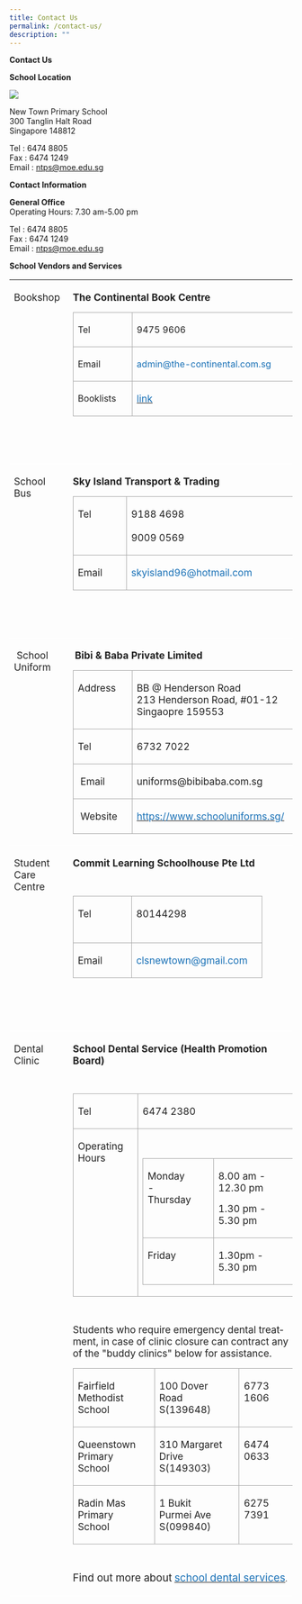 ```yaml
---
title: Contact Us
permalink: /contact-us/
description: ""
---
```


**Contact Us**

**School Location**

**![](https://lh6.googleusercontent.com/QxkOg6mXiUIEMZVVZRHSPTkJCllzN_AZu7zKYgcv42e7C3MNQJTmOLxQ6XMFeCxJ_FPpM6_DjcOJ5Ttv_6fU6P9q4ChL3KK6mhDBRXqPJfGHKgElPodO1t90In8_8SWnstsF8rXHL_drFhL6rfAJw5RKsi-n1h4QagD6CPOmiMfYVoRUx2ge87rUUOGujQ)**

New Town Primary School <br>
300 Tanglin Halt Road <br>
Singapore 148812<br>

Tel : 6474 8805<br>
Fax : 6474 1249<br>
Email : ntps@moe.edu.sg<br>


**Contact Information**

**General Office**<br>
Operating Hours: 7.30 am-5.00 pm<br>

Tel : 6474 8805<br>
Fax : 6474 1249<br>
Email : ntps@moe.edu.sg<br>

**School Vendors and Services**

<table style="border-collapse:collapse;mso-table-layout-alt:fixed;border:none; mso-border-top-alt:#AABCFE 3.0pt;mso-border-left-alt:#EAEAEA .75pt;mso-border-bottom-alt: #AABCFE 3.0pt;mso-border-right-alt:#EAEAEA .75pt;mso-border-style-alt:solid; mso-yfti-tbllook:1536;mso-padding-alt:0in 5.4pt 0in 5.4pt;mso-border-insideh: cell-none;mso-border-insidev:cell-none" width="609" cellpadding="0" cellspacing="0" border="1" class="MsoNormalTable">
  <tbody>
    <tr style="mso-yfti-irow:0;mso-yfti-firstrow:yes;height:93.75pt">
      <td style="width:90.75pt;border:none;border-bottom:solid white 1.0pt; mso-border-bottom-alt:solid white .75pt;padding:3.0pt 3.0pt 3.0pt 6.0pt; height:93.75pt" valign="top" width="121">
        <p style="margin-right:8.0pt;line-height:normal" class="MsoNormal"><span style="font-size:13.0pt;color:#222222" lang="EN">Bookshop</span></p>
      </td>
      <td style="width:366.0pt;border:none;border-bottom:solid white 1.0pt; mso-border-bottom-alt:solid white .75pt;padding:3.0pt 3.0pt 3.0pt 6.0pt; height:93.75pt" valign="top" width="488">
        <p style="margin-right:8.0pt;line-height:normal" class="MsoNormal"><b style="mso-bidi-font-weight:normal"><span style="font-size:13.0pt; color:#222222" lang="EN">The Continental Book Centre</span></b></p>
        <table style="border-collapse:collapse;mso-table-layout-alt:fixed;border:none; mso-border-alt:solid #AAAAAA .75pt;mso-yfti-tbllook:1536;mso-padding-alt: 0in 5.4pt 0in 5.4pt;mso-border-insideh:.75pt solid #AAAAAA;mso-border-insidev: .75pt solid #AAAAAA" width="425" cellpadding="0" cellspacing="0" border="1" class="MsoNormalTable">
          <tbody>
            <tr style="mso-yfti-irow:0;mso-yfti-firstrow:yes;height:21.0pt">
              <td style="width:69.7pt;border:solid #AAAAAA 1.0pt; mso-border-alt:solid #AAAAAA .75pt;padding:3.0pt 3.0pt 3.0pt 6.0pt; height:21.0pt" valign="top" width="93">
                <p style="margin-right:16.0pt;line-height:normal" class="MsoNormal"><span style="font-size:12.0pt;color:#222222" lang="EN">Tel</span></p>
              </td>
              <td style="width:249.3pt;border:solid #AAAAAA 1.0pt; border-left:none;mso-border-left-alt:solid #AAAAAA .75pt;mso-border-alt: solid #AAAAAA .75pt;padding:3.0pt 3.0pt 3.0pt 6.0pt;height:21.0pt" valign="top" width="332">
                <p style="margin-right:16.0pt;line-height:normal" class="MsoNormal"><span style="font-size:12.0pt;color:#222222" lang="EN">9475 9606</span></p>
              </td>
            </tr>
            <tr style="mso-yfti-irow:1;height:21.0pt">
              <td style="width:69.7pt;border:solid #AAAAAA 1.0pt; border-top:none;mso-border-top-alt:solid #AAAAAA .75pt;mso-border-alt:solid #AAAAAA .75pt; padding:3.0pt 3.0pt 3.0pt 6.0pt;height:21.0pt" valign="top" width="93">
                <p style="margin-right:16.0pt;line-height:normal" class="MsoNormal"><span style="font-size:12.0pt;color:#222222" lang="EN">Email</span></p>
              </td>
              <td style="width:249.3pt;border-top:none;border-left: none;border-bottom:solid #AAAAAA 1.0pt;border-right:solid #AAAAAA 1.0pt; mso-border-top-alt:solid #AAAAAA .75pt;mso-border-left-alt:solid #AAAAAA .75pt; mso-border-alt:solid #AAAAAA .75pt;padding:3.0pt 3.0pt 3.0pt 6.0pt; height:21.0pt" valign="top" width="332">
                <p style="margin-right:16.0pt;line-height:normal" class="MsoNormal"><span style="font-size:12.0pt;color:#1870B6" lang="EN">admin@the-continental.com.sg</span></p>
              </td>
            </tr>
            <tr style="mso-yfti-irow:2;mso-yfti-lastrow:yes;height:21.0pt">
              <td style="width:69.7pt;border:solid #AAAAAA 1.0pt; border-top:none;mso-border-top-alt:solid #AAAAAA .75pt;mso-border-alt:solid #AAAAAA .75pt; padding:3.0pt 3.0pt 3.0pt 6.0pt;height:21.0pt" valign="top" width="93">
                <p style="margin-right:16.0pt;line-height:normal" class="MsoNormal"><span style="font-size:12.0pt;color:#222222" lang="EN">Booklists</span></p>
              </td>
              <td style="width:249.3pt;border-top:none;border-left: none;border-bottom:solid #AAAAAA 1.0pt;border-right:solid #AAAAAA 1.0pt; mso-border-top-alt:solid #AAAAAA .75pt;mso-border-left-alt:solid #AAAAAA .75pt; mso-border-alt:solid #AAAAAA .75pt;padding:3.0pt 3.0pt 3.0pt 6.0pt; height:21.0pt" valign="top" width="332">
                <p style="margin-right:16.0pt;line-height:normal" class="MsoNormal"><span lang="EN"><a href="https://drive.google.com/drive/u/1/folders/17BvECiehbFGizSvUH7SFOuM0KcHQTnVB"><span style="font-size:13.0pt;color:#1870B6;text-decoration:none;text-underline: none">link</span></a></span></p>
              </td>
            </tr>
          </tbody>
        </table>
        <p style="margin-right:8.0pt;line-height:normal" class="MsoNormal"><span style="font-size:10.0pt;color:#222222" lang="EN">&nbsp;</span></p>
        <p style="margin-right:8.0pt;line-height:normal" class="MsoNormal"><span style="font-size:10.0pt;color:#222222" lang="EN">&nbsp;</span></p>
      </td>
    </tr>
    <tr style="mso-yfti-irow:1;height:87.0pt">
      <td style="width:90.75pt;border:none;border-bottom:solid white 1.0pt; mso-border-bottom-alt:solid white .75pt;padding:3.0pt 3.0pt 3.0pt 6.0pt; height:87.0pt" valign="top" width="121">
        <p style="margin-right:8.0pt;line-height:normal" class="MsoNormal"><span style="font-size:13.0pt;color:#222222" lang="EN">School Bus</span></p>
      </td>
      <td style="width:366.0pt;border:none;border-bottom:solid white 1.0pt; mso-border-bottom-alt:solid white .75pt;padding:3.0pt 3.0pt 3.0pt 6.0pt; height:87.0pt" valign="top" width="488">
        <p style="margin-right:8.0pt;line-height:normal" class="MsoNormal"><b style="mso-bidi-font-weight:normal"><span style="font-size:13.0pt; color:#222222" lang="EN">Sky Island Transport & Trading</span></b></p>
        <table style="border-collapse:collapse;mso-table-layout-alt:fixed;border:none; mso-border-alt:solid #AAAAAA .75pt;mso-yfti-tbllook:1536;mso-padding-alt: 0in 5.4pt 0in 5.4pt;mso-border-insideh:.75pt solid #AAAAAA;mso-border-insidev: .75pt solid #AAAAAA" width="376" cellpadding="0" cellspacing="0" border="1" class="MsoNormalTable">
          <tbody>
            <tr style="mso-yfti-irow:0;mso-yfti-firstrow:yes;height:35.25pt">
              <td style="width:61.65pt;border:solid #AAAAAA 1.0pt; mso-border-alt:solid #AAAAAA .75pt;padding:3.0pt 3.0pt 3.0pt 6.0pt; height:35.25pt" valign="top" width="82">
                <p style="margin-right:16.0pt;line-height:normal" class="MsoNormal"><span style="font-size:13.0pt;color:#222222" lang="EN">Tel</span></p>
              </td>
              <td style="width:220.7pt;border:solid #AAAAAA 1.0pt; border-left:none;mso-border-left-alt:solid #AAAAAA .75pt;mso-border-alt: solid #AAAAAA .75pt;padding:3.0pt 3.0pt 3.0pt 6.0pt;height:32.25pt" valign="top" width="294">
                <p style="margin-right:16.0pt;line-height:normal" class="MsoNormal"><span style="font-size:13.0pt;color:#222222" lang="EN">9188 4698<br>
                <br>
                9009 0569</span></p>
              </td>
            </tr>
            <tr style="mso-yfti-irow:1;mso-yfti-lastrow:yes;height:21.0pt">
              <td style="width:61.65pt;border:solid #AAAAAA 1.0pt; border-top:none;mso-border-top-alt:solid #AAAAAA .75pt;mso-border-alt:solid #AAAAAA .75pt; padding:3.0pt 3.0pt 3.0pt 6.0pt;height:21.0pt" valign="top" width="82">
                <p style="margin-right:16.0pt;line-height:normal" class="MsoNormal"><span style="font-size:13.0pt;color:#222222" lang="EN">Email</span></p>
              </td>
              <td style="width:220.7pt;border-top:none;border-left: none;border-bottom:solid #AAAAAA 1.0pt;border-right:solid #AAAAAA 1.0pt; mso-border-top-alt:solid #AAAAAA .75pt;mso-border-left-alt:solid #AAAAAA .75pt; mso-border-alt:solid #AAAAAA .75pt;padding:3.0pt 3.0pt 3.0pt 6.0pt; height:21.0pt" valign="top" width="294">
                <p style="margin-right:16.0pt;line-height:normal" class="MsoNormal"><span style="font-size:13.0pt;color:#1870B6" lang="EN">skyisland96@hotmail.com</span></p>
              </td>
            </tr>
          </tbody>
        </table>
        <p style="margin-right:8.0pt;line-height:normal" class="MsoNormal"><span style="font-size:10.0pt;color:#222222" lang="EN">&nbsp;</span></p>
        <p style="margin-right:8.0pt;line-height:normal" class="MsoNormal"><span style="font-size:10.0pt;color:#222222" lang="EN">&nbsp;</span></p>
      </td>
    </tr>
    <tr style="mso-yfti-irow:2;height:144.75pt">
      <td style="width:90.75pt;border:none;border-bottom:solid white 1.0pt; mso-border-bottom-alt:solid white .75pt;padding:3.0pt 3.0pt 3.0pt 6.0pt; height:144.75pt" valign="top" width="121">
        <p style="margin-right:8.0pt;line-height:normal" class="MsoNormal"><span style="font-size:13.0pt;color:#222222" lang="EN"><span style="mso-spacerun:yes">&nbsp;</span>School Uniform</span></p>
      </td>
      <td style="width:366.0pt;border:none;border-bottom:solid white 1.0pt; mso-border-bottom-alt:solid white .75pt;padding:3.0pt 3.0pt 3.0pt 6.0pt; height:144.75pt" valign="top" width="488">
        <p style="margin-right:8.0pt;line-height:normal" class="MsoNormal"><span style="font-size:10.5pt;font-family:&quot;Calibri&quot;,sans-serif;mso-fareast-font-family: Calibri;color:#222222" lang="EN"><span style="mso-spacerun:yes">&nbsp;</span></span><b style="mso-bidi-font-weight:normal"><span style="font-size:13.0pt; color:#222222" lang="EN">Bibi & Baba Private Limited</span></b></p>
        <table style="border-collapse:collapse;mso-table-layout-alt:fixed;border:none; mso-border-alt:solid #AAAAAA .75pt;mso-yfti-tbllook:1536;mso-padding-alt: 0in 5.4pt 0in 5.4pt;mso-border-insideh:.75pt solid #AAAAAA;mso-border-insidev: .75pt solid #AAAAAA" width="333" cellpadding="0" cellspacing="0" border="1" class="MsoNormalTable">
          <tbody>
            <tr style="mso-yfti-irow:0;mso-yfti-firstrow:yes;height:48.75pt">
              <td style="width:66.75pt;border:solid #AAAAAA 1.0pt; mso-border-alt:solid #AAAAAA .75pt;padding:3.0pt 3.0pt 3.0pt 6.0pt; height:48.75pt" valign="top" width="89">
                <p style="margin-right:16.0pt;line-height:normal" class="MsoNormal"><span style="font-size:13.0pt;color:#222222" lang="EN">Address</span></p>
              </td>
              <td style="width:183.0pt;border:solid #AAAAAA 1.0pt; border-left:none;mso-border-left-alt:solid #AAAAAA .75pt;mso-border-alt: solid #AAAAAA .75pt;padding:3.0pt 3.0pt 3.0pt 6.0pt;height:48.75pt" valign="top" width="244">
                <p style="margin-right:16.0pt;line-height:normal" class="MsoNormal"><span style="font-size:13.0pt;color:#222222" lang="EN">BB @ Henderson Road<br>
                213 Henderson Road, #01-12<br>
                Singaopre 159553</span></p>
              </td>
            </tr>
            <tr style="mso-yfti-irow:1;height:21.0pt">
              <td style="width:66.75pt;border:solid #AAAAAA 1.0pt; border-top:none;mso-border-top-alt:solid #AAAAAA .75pt;mso-border-alt:solid #AAAAAA .75pt; padding:3.0pt 3.0pt 3.0pt 6.0pt;height:21.0pt" valign="top" width="89">
                <p style="margin-right:16.0pt;line-height:normal" class="MsoNormal"><span style="font-size:13.0pt;color:#222222" lang="EN">Tel</span></p>
              </td>
              <td style="width:183.0pt;border-top:none;border-left: none;border-bottom:solid #AAAAAA 1.0pt;border-right:solid #AAAAAA 1.0pt; mso-border-top-alt:solid #AAAAAA .75pt;mso-border-left-alt:solid #AAAAAA .75pt; mso-border-alt:solid #AAAAAA .75pt;padding:3.0pt 3.0pt 3.0pt 6.0pt; height:21.0pt" valign="top" width="244">
                <p style="margin-right:16.0pt;line-height:normal" class="MsoNormal"><span style="font-size:13.0pt;color:#222222" lang="EN">6732 7022</span></p>
              </td>
            </tr>
            <tr style="mso-yfti-irow:2;height:21.0pt">
              <td style="width:66.75pt;border:solid #AAAAAA 1.0pt; border-top:none;mso-border-top-alt:solid #AAAAAA .75pt;mso-border-alt:solid #AAAAAA .75pt; padding:3.0pt 3.0pt 3.0pt 6.0pt;height:21.0pt" valign="top" width="89">
                <p style="margin-right:16.0pt;line-height:normal" class="MsoNormal"><span style="font-size:13.0pt;color:#222222" lang="EN"><span style="mso-spacerun:yes">&nbsp;</span>Email</span></p>
              </td>
              <td style="width:183.0pt;border-top:none;border-left: none;border-bottom:solid #AAAAAA 1.0pt;border-right:solid #AAAAAA 1.0pt; mso-border-top-alt:solid #AAAAAA .75pt;mso-border-left-alt:solid #AAAAAA .75pt; mso-border-alt:solid #AAAAAA .75pt;padding:3.0pt 3.0pt 3.0pt 6.0pt; height:21.0pt" valign="top" width="244">
                <p style="margin-right:16.0pt;line-height:normal" class="MsoNormal"><span style="font-size:13.0pt;color:#222222" lang="EN">uniforms@bibibaba.com.sg</span></p>
              </td>
            </tr>
            <tr style="mso-yfti-irow:3;mso-yfti-lastrow:yes;height:21.0pt">
              <td style="width:66.75pt;border:solid #AAAAAA 1.0pt; border-top:none;mso-border-top-alt:solid #AAAAAA .75pt;mso-border-alt:solid #AAAAAA .75pt; padding:3.0pt 3.0pt 3.0pt 6.0pt;height:21.0pt" valign="top" width="89">
                <p style="margin-right:16.0pt;line-height:normal" class="MsoNormal"><span style="font-size:13.0pt;color:#222222" lang="EN"><span style="mso-spacerun:yes">&nbsp;</span>Website</span></p>
              </td>
              <td style="width:183.0pt;border-top:none;border-left: none;border-bottom:solid #AAAAAA 1.0pt;border-right:solid #AAAAAA 1.0pt; mso-border-top-alt:solid #AAAAAA .75pt;mso-border-left-alt:solid #AAAAAA .75pt; mso-border-alt:solid #AAAAAA .75pt;padding:3.0pt 3.0pt 3.0pt 6.0pt; height:21.0pt" valign="top" width="244">
                <p style="margin-right:16.0pt;line-height:normal" class="MsoNormal"><span lang="EN"><a href="https://www.schooluniforms.sg/"><span style="font-size: 13.0pt;color:#1870B6;text-decoration:none;text-underline:none">https://www.schooluniforms.sg/</span></a></span></p>
              </td>
            </tr>
          </tbody>
        </table>
        <p style="margin-right:8.0pt;line-height:normal" class="MsoNormal"></p>
      </td>
    </tr>
    <tr style="mso-yfti-irow:3;height:2.0in">
      <td style="width:90.75pt;border:none;border-bottom:solid white 1.0pt; mso-border-bottom-alt:solid white .75pt;padding:3.0pt 3.0pt 3.0pt 6.0pt; height:2.0in" valign="top" width="121">
        <p style="margin-right:8.0pt;line-height:normal" class="MsoNormal"><span style="font-size:13.0pt;color:#222222" lang="EN">Student Care Centre</span></p>
      </td>
      <td style="width:366.0pt;border:none;border-bottom:solid white 1.0pt; mso-border-bottom-alt:solid white .75pt;padding:3.0pt 3.0pt 3.0pt 6.0pt; height:2.0in" valign="top" width="488">
        <p style="margin-right:8.0pt;line-height:normal" class="MsoNormal"><b style="mso-bidi-font-weight:normal"><span style="font-size:13.0pt; color:#222222" lang="EN">Commit Learning Schoolhouse Pte Ltd
</span></b></p>
        <p style="margin-right:8.0pt;line-height:normal" class="MsoNormal"><span style="font-size:10.0pt;color:#222222" lang="EN">&nbsp;</span></p>
        <p style="margin-right:8.0pt;line-height:normal" class="MsoNormal"><span style="font-size:13.0pt;color:#222222" lang="EN"></span></p>
        <table style="border-collapse:collapse;mso-table-layout-alt:fixed;border:none; mso-border-alt:solid #AAAAAA .75pt;mso-yfti-tbllook:1536;mso-padding-alt: 0in 5.4pt 0in 5.4pt;mso-border-insideh:.75pt solid #AAAAAA;mso-border-insidev: .75pt solid #AAAAAA" width="295" cellpadding="0" cellspacing="0" border="1" class="MsoNormalTable">
          <tbody>
            <tr style="mso-yfti-irow:0;mso-yfti-firstrow:yes;height:48.75pt">
              <td style="width:68.25pt;border:solid #AAAAAA 1.0pt; mso-border-alt:solid #AAAAAA .75pt;padding:3.0pt 3.0pt 3.0pt 6.0pt; height:48.75pt" valign="top" width="91">
                <p style="margin-right:16.0pt;line-height:normal" class="MsoNormal"><span style="font-size:13.0pt;color:#222222" lang="EN">Tel</span></p>
              </td>
              <td style="width:153.0pt;border:solid #AAAAAA 1.0pt; border-left:none;mso-border-left-alt:solid #AAAAAA .75pt;mso-border-alt: solid #AAAAAA .75pt;padding:3.0pt 3.0pt 3.0pt 6.0pt;height:48.75pt" valign="top" width="204">
                <p style="margin-right:16.0pt;line-height:normal" class="MsoNormal"><span style="font-size:13.0pt;color:#222222" lang="EN">80144298<br>
                <br>
                </span></p>
              </td>
            </tr>
            <tr style="mso-yfti-irow:1;height:21.0pt">
              <td style="width:68.25pt;border:solid #AAAAAA 1.0pt; border-top:none;mso-border-top-alt:solid #AAAAAA .75pt;mso-border-alt:solid #AAAAAA .75pt; padding:3.0pt 3.0pt 3.0pt 6.0pt;height:21.0pt" valign="top" width="91">
                <p style="margin-right:16.0pt;line-height:normal" class="MsoNormal"><span style="font-size:13.0pt;color:#222222" lang="EN">Email</span></p>
              </td>
              <td style="width:153.0pt;border-top:none;border-left: none;border-bottom:solid #AAAAAA 1.0pt;border-right:solid #AAAAAA 1.0pt; mso-border-top-alt:solid #AAAAAA .75pt;mso-border-left-alt:solid #AAAAAA .75pt; mso-border-alt:solid #AAAAAA .75pt;padding:3.0pt 3.0pt 3.0pt 6.0pt; height:21.0pt" valign="top" width="204">
                <p style="margin-right:16.0pt;line-height:normal" class="MsoNormal"><span style="font-size:13.0pt;color:#1870B6" lang="EN">clsnewtown@gmail.com</span></a></span></p>
              </td>
            </tr>
          </tbody>
        </table>
        <p style="margin-right:8.0pt;line-height:normal" class="MsoNormal"><span style="font-size:13.0pt;color:#222222" lang="EN">&nbsp;</span></p>
        <p style="margin-right:8.0pt;line-height:normal" class="MsoNormal"><span style="font-size:13.0pt;color:#222222" lang="EN">&nbsp;</span></p>
      </td>
    </tr>
    <tr style="mso-yfti-irow:4;mso-yfti-lastrow:yes;height:289.5pt">
      <td style="width:90.75pt;border:none;border-bottom:solid white 1.0pt; mso-border-bottom-alt:solid white .75pt;padding:3.0pt 3.0pt 3.0pt 6.0pt; height:289.5pt" valign="top" width="121">
        <p style="margin-right:8.0pt;line-height:normal" class="MsoNormal"><span style="font-size:13.0pt;color:#222222" lang="EN">Dental Clinic</span></p>
      </td>
      <td style="width:366.0pt;border:none;border-bottom:solid white 1.0pt; mso-border-bottom-alt:solid white .75pt;padding:3.0pt 3.0pt 3.0pt 6.0pt; height:289.5pt" valign="top" width="488">
        <p style="margin-right:8.0pt;line-height:normal" class="MsoNormal"><b style="mso-bidi-font-weight:normal"><span style="font-size:13.0pt; color:#222222" lang="EN">School Dental Service (Health Promotion Board)</span></b></p>
        <p style="margin-right:8.0pt;line-height:normal" class="MsoNormal"><b style="mso-bidi-font-weight:normal"><span style="font-size:10.0pt; color:#222222" lang="EN">&nbsp;</span></b></p>
        <table style="border-collapse:collapse;mso-table-layout-alt:fixed;border:none; mso-border-alt:solid #AAAAAA .75pt;mso-yfti-tbllook:1536;mso-padding-alt: 0in 5.4pt 0in 5.4pt;mso-border-insideh:.75pt solid #AAAAAA;mso-border-insidev: .75pt solid #AAAAAA" width="391" cellpadding="0" cellspacing="0" border="1" class="MsoNormalTable">
          <tbody>
            <tr style="mso-yfti-irow:0;mso-yfti-firstrow:yes;height:21.0pt">
              <td style="width:71.25pt;border:solid #AAAAAA 1.0pt; mso-border-alt:solid #AAAAAA .75pt;padding:3.0pt 3.0pt 3.0pt 6.0pt; height:21.0pt" valign="top" width="95">
                <p style="margin-right:16.0pt;line-height:normal" class="MsoNormal"><span style="font-size:13.0pt;color:#222222" lang="EN">Tel</span></p>
              </td>
              <td style="width:222.0pt;border:solid #AAAAAA 1.0pt; border-left:none;mso-border-left-alt:solid #AAAAAA .75pt;mso-border-alt: solid #AAAAAA .75pt;padding:3.0pt 3.0pt 3.0pt 6.0pt;height:21.0pt" valign="top" width="296">
                <p style="margin-right:16.0pt;line-height:normal" class="MsoNormal"><span style="font-size:13.0pt;color:#222222" lang="EN">6474 2380</span></p>
              </td>
            </tr>
            <tr style="mso-yfti-irow:1;mso-yfti-lastrow:yes;height:86.25pt">
              <td style="width:71.25pt;border:solid #AAAAAA 1.0pt; border-top:none;mso-border-top-alt:solid #AAAAAA .75pt;mso-border-alt:solid #AAAAAA .75pt; padding:3.0pt 3.0pt 3.0pt 6.0pt;height:86.25pt" valign="top" width="95">
                <p style="margin-right:16.0pt;line-height:normal" class="MsoNormal"><span style="font-size:13.0pt;color:#222222" lang="EN">Operating Hours</span></p>
              </td>
              <td style="width:222.0pt;border-top:none;border-left: none;border-bottom:solid #AAAAAA 1.0pt;border-right:solid #AAAAAA 1.0pt; mso-border-top-alt:solid #AAAAAA .75pt;mso-border-left-alt:solid #AAAAAA .75pt; mso-border-alt:solid #AAAAAA .75pt;padding:3.0pt 3.0pt 3.0pt 6.0pt; height:86.25pt" valign="top" width="296">
                <p style="line-height:normal" class="MsoNormal"><span style="font-size:10.0pt;color:#222222" lang="EN">&nbsp;</span></p>
                <table style="border-collapse:collapse;mso-table-layout-alt:fixed;border:none; mso-border-alt:solid #AAAAAA .75pt;mso-yfti-tbllook:1536;mso-padding-alt: 0in 5.4pt 0in 5.4pt;mso-border-insideh:.75pt solid #AAAAAA;mso-border-insidev: .75pt solid #AAAAAA" width="281" cellpadding="0" cellspacing="0" border="1" class="MsoNormalTable">
                  <tbody>
                    <tr style="mso-yfti-irow:0;mso-yfti-firstrow:yes;height:49.5pt">
                      <td style="width:87.0pt;border:solid #AAAAAA 1.0pt; mso-border-alt:solid #AAAAAA .75pt;padding:3.0pt 3.0pt 3.0pt 6.0pt; height:49.5pt" valign="top" width="116">
                        <p style="margin-right:24.0pt;line-height:normal" class="MsoNormal"><span style="font-size:13.0pt;color:#222222" lang="EN">Monday - Thursday</span></p>
                      </td>
                      <td style="width:123.75pt;border:solid #AAAAAA 1.0pt; border-left:none;mso-border-left-alt:solid #AAAAAA .75pt;mso-border-alt: solid #AAAAAA .75pt;padding:3.0pt 3.0pt 3.0pt 6.0pt;height:49.5pt" valign="top" width="165">
                        <p style="margin-right:24.0pt;line-height:normal" class="MsoNormal"><span style="font-size:13.0pt;color:#222222" lang="EN">8.00 am - 12.30 pm</span></p>
                        <p style="margin-right:24.0pt;line-height:normal" class="MsoNormal"><span style="font-size:13.0pt;color:#222222" lang="EN">1.30 pm - 5.30 pm</span></p>
                      </td>
                    </tr>
                    <tr style="mso-yfti-irow:1;mso-yfti-lastrow:yes;height:29.25pt">
                      <td style="width:87.0pt;border:solid #AAAAAA 1.0pt; border-top:none;mso-border-top-alt:solid #AAAAAA .75pt;mso-border-alt: solid #AAAAAA .75pt;padding:3.0pt 3.0pt 3.0pt 6.0pt;height:29.25pt" valign="top" width="116">
                        <p style="margin-right:24.0pt;line-height:normal" class="MsoNormal"><span style="font-size:13.0pt;color:#222222" lang="EN">Friday</span></p>
                      </td>
                      <td style="width:123.75pt;border-top:none; border-left:none;border-bottom:solid #AAAAAA 1.0pt;border-right:solid #AAAAAA 1.0pt; mso-border-top-alt:solid #AAAAAA .75pt;mso-border-left-alt:solid #AAAAAA .75pt; mso-border-alt:solid #AAAAAA .75pt;padding:3.0pt 3.0pt 3.0pt 6.0pt; height:29.25pt" valign="top" width="165">
                        <p style="margin-right:24.0pt;line-height:normal" class="MsoNormal"><span style="font-size:13.0pt;color:#222222" lang="EN">1.30pm - 5.30 pm</span></p>
                      </td>
                    </tr>
                  </tbody>
                </table>
                <p style="margin-right:16.0pt;line-height:normal" class="MsoNormal"></p>
              </td>
            </tr>
          </tbody>
        </table>
        <p style="margin-right:8.0pt;line-height:normal" class="MsoNormal"><span style="font-size:10.0pt;color:#222222" lang="EN"><span style="mso-spacerun:yes">&nbsp;</span></span></p>
        <p style="margin-right:8.0pt;line-height:normal" class="MsoNormal"><span style="font-size:13.0pt;color:#222222" lang="EN">Students who require emergency dental treatment, in case of clinic closure can contract any of the "buddy clinics" below for assistance.</span></p>
        <table style="border-collapse:collapse;mso-table-layout-alt:fixed;border:none; mso-border-alt:solid #AAAAAA .75pt;mso-yfti-tbllook:1536;mso-padding-alt: 0in 5.4pt 0in 5.4pt;mso-border-insideh:.75pt solid #AAAAAA;mso-border-insidev: .75pt solid #AAAAAA" width="412" cellpadding="0" cellspacing="0" border="1" class="MsoNormalTable">
          <tbody>
            <tr style="mso-yfti-irow:0;mso-yfti-firstrow:yes;height:34.5pt">
              <td style="width:103.5pt;border:solid #AAAAAA 1.0pt; mso-border-alt:solid #AAAAAA .75pt;padding:3.0pt 3.0pt 3.0pt 6.0pt; height:34.5pt" valign="top" width="138">
                <p style="margin-right:16.0pt;line-height:normal" class="MsoNormal"><span style="font-size:13.0pt;color:#222222" lang="EN">Fairfield Methodist School</span></p>
              </td>
              <td style="width:118.5pt;border:solid #AAAAAA 1.0pt; border-left:none;mso-border-left-alt:solid #AAAAAA .75pt;mso-border-alt: solid #AAAAAA .75pt;padding:3.0pt 3.0pt 3.0pt 6.0pt;height:34.5pt" valign="top" width="158">
                <p style="margin-right:16.0pt;line-height:normal" class="MsoNormal"><span style="font-size:13.0pt;color:#222222" lang="EN">100 Dover Road S(139648)</span></p>
              </td>
              <td style="width:87.0pt;border:solid #AAAAAA 1.0pt; border-left:none;mso-border-left-alt:solid #AAAAAA .75pt;mso-border-alt: solid #AAAAAA .75pt;padding:3.0pt 3.0pt 3.0pt 6.0pt;height:34.5pt" valign="top" width="116">
                <p style="margin-right:16.0pt;line-height:normal" class="MsoNormal"><span style="font-size:13.0pt;color:#222222" lang="EN">6773 1606</span></p>
              </td>
            </tr>
            <tr style="mso-yfti-irow:1;height:34.5pt">
              <td style="width:103.5pt;border:solid #AAAAAA 1.0pt; border-top:none;mso-border-top-alt:solid #AAAAAA .75pt;mso-border-alt:solid #AAAAAA .75pt; padding:3.0pt 3.0pt 3.0pt 6.0pt;height:34.5pt" valign="top" width="138">
                <p style="margin-right:16.0pt;line-height:normal" class="MsoNormal"><span style="font-size:13.0pt;color:#222222" lang="EN">Queenstown Primary School</span></p>
              </td>
              <td style="width:118.5pt;border-top:none;border-left: none;border-bottom:solid #AAAAAA 1.0pt;border-right:solid #AAAAAA 1.0pt; mso-border-top-alt:solid #AAAAAA .75pt;mso-border-left-alt:solid #AAAAAA .75pt; mso-border-alt:solid #AAAAAA .75pt;padding:3.0pt 3.0pt 3.0pt 6.0pt; height:34.5pt" valign="top" width="158">
                <p style="margin-right:16.0pt;line-height:normal" class="MsoNormal"><span style="font-size:13.0pt;color:#222222" lang="EN">310 Margaret Drive S(149303)</span></p>
              </td>
              <td style="width:87.0pt;border-top:none;border-left: none;border-bottom:solid #AAAAAA 1.0pt;border-right:solid #AAAAAA 1.0pt; mso-border-top-alt:solid #AAAAAA .75pt;mso-border-left-alt:solid #AAAAAA .75pt; mso-border-alt:solid #AAAAAA .75pt;padding:3.0pt 3.0pt 3.0pt 6.0pt; height:34.5pt" valign="top" width="116">
                <p style="margin-right:16.0pt;line-height:normal" class="MsoNormal"><span style="font-size:13.0pt;color:#222222" lang="EN">6474 0633</span></p>
              </td>
            </tr>
            <tr style="mso-yfti-irow:2;mso-yfti-lastrow:yes;height:34.5pt">
              <td style="width:103.5pt;border:solid #AAAAAA 1.0pt; border-top:none;mso-border-top-alt:solid #AAAAAA .75pt;mso-border-alt:solid #AAAAAA .75pt; padding:3.0pt 3.0pt 3.0pt 6.0pt;height:34.5pt" valign="top" width="138">
                <p style="margin-right:16.0pt;line-height:normal" class="MsoNormal"><span style="font-size:13.0pt;color:#222222" lang="EN">Radin Mas Primary School</span></p>
              </td>
              <td style="width:118.5pt;border-top:none;border-left: none;border-bottom:solid #AAAAAA 1.0pt;border-right:solid #AAAAAA 1.0pt; mso-border-top-alt:solid #AAAAAA .75pt;mso-border-left-alt:solid #AAAAAA .75pt; mso-border-alt:solid #AAAAAA .75pt;padding:3.0pt 3.0pt 3.0pt 6.0pt; height:34.5pt" valign="top" width="158">
                <p style="margin-right:16.0pt;line-height:normal" class="MsoNormal"><span style="font-size:13.0pt;color:#222222" lang="EN">1 Bukit Purmei Ave S(099840)</span></p>
              </td>
              <td style="width:87.0pt;border-top:none;border-left: none;border-bottom:solid #AAAAAA 1.0pt;border-right:solid #AAAAAA 1.0pt; mso-border-top-alt:solid #AAAAAA .75pt;mso-border-left-alt:solid #AAAAAA .75pt; mso-border-alt:solid #AAAAAA .75pt;padding:3.0pt 3.0pt 3.0pt 6.0pt; height:34.5pt" valign="top" width="116">
                <p style="margin-right:16.0pt;line-height:normal" class="MsoNormal"><span style="font-size:13.0pt;color:#222222" lang="EN">6275 7391</span></p>
              </td>
            </tr>
          </tbody>
        </table>
        <p style="margin-right:8.0pt;line-height:normal" class="MsoNormal"><span style="font-size:10.0pt;color:#222222" lang="EN">&nbsp;</span></p>
        <p style="margin-right:8.0pt;line-height:normal" class="MsoNormal"><span style="font-size:14.0pt;color:#222222" lang="EN">Find out more about</span> <span lang="EN"><a href="https://www.healthhub.sg/programmes/15/school_dental_programme"><span style="font-size:14.0pt;color:#1870B6;text-decoration:none;text-underline: none">school dental services</span></a></span><span style="font-size: 10.0pt;color:#222222" lang="EN">.</span></p>
      </td>
    </tr>
  </tbody>
</table>